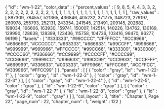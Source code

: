 {
  "id" : "wm-1-22",
  "color_data" : {
    "percent_values" : [
      9,
      8,
      5,
      4,
      4,
      3,
      3,
      2,
      2,
      2,
      2,
      2,
      2,
      2,
      2,
      2,
      2,
      1,
      1,
      1,
      1,
      1,
      1,
      1,
      1,
      1,
      1,
      1,
      1,
      1,
      1,
      1,
      1,
      1,
      1
    ],
    "raw_values" : [
      887309,
      784557,
      521365,
      436846,
      405232,
      371775,
      348723,
      279197,
      260978,
      255793,
      252131,
      243354,
      241545,
      213491,
      209145,
      202682,
      198034,
      166606,
      163930,
      159741,
      150007,
      142514,
      140226,
      134762,
      130169,
      129990,
      128638,
      128399,
      123436,
      115758,
      104736,
      103416,
      96470,
      96277,
      96199
    ],
    "labels" : [
      "#333333",
      "#99CCCC",
      "#FFFFCC",
      "#CC9966",
      "#666666",
      "#CCCCCC",
      "#663333",
      "#666633",
      "#99CCFF",
      "#996666",
      "#999999",
      "#999966",
      "#FFCCCC",
      "#99CC66",
      "#333300",
      "#330000",
      "#CCCC66",
      "#336666",
      "#CC9999",
      "#CCCCFF",
      "#CCCC99",
      "#CC6666",
      "#9999CC",
      "#996633",
      "#99CC99",
      "#CC9933",
      "#CCFFFF",
      "#669999",
      "#336633",
      "#003333",
      "#FF9966",
      "#FFCC66",
      "#CCFFCC",
      "#339966",
      "#FFCC99"
    ]
  },
  "panels" : [
    [
      {
        "color" : "gray",
        "id" : "wm-1-22-1"
      },
      {
        "color" : "gray",
        "id" : "wm-1-22-2"
      },
      {
        "color" : "gray",
        "id" : "wm-1-22-3"
      }
    ],
    [
      {
        "color" : "gray",
        "id" : "wm-1-22-4"
      },
      {
        "id" : "wm-1-22-5",
        "color" : "gray"
      },
      {
        "id" : "wm-1-22-6",
        "color" : "gray"
      }
    ],
    [
      {
        "color" : "gray",
        "id" : "wm-1-22-7"
      },
      {
        "id" : "wm-1-22-8",
        "color" : "gray"
      },
      {
        "id" : "wm-1-22-9",
        "color" : "gray"
      }
    ]
  ],
  "col_layout" : 3,
  "title" : "Chapter 1, Page 22",
  "page_num" : 22,
  "chapter_num" : 1,
  "weight" : 122
}
